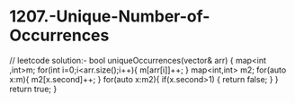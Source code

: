 # 1207.-Unique-Number-of-Occurrences    
// leetcode solution:-
bool uniqueOccurrences(vector<int>& arr) {
        map<int ,int>m;
        for(int i=0;i<arr.size();i++){
            m[arr[i]]++;
        }
       map<int,int> m2;
        for(auto x:m){
            m2[x.second]++;
        }
        for(auto x:m2){
            if(x.second>1)
            {
                return false;
            }
        }
        return true;
    }
